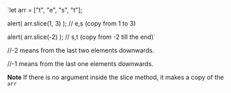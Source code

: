 `let arr = ["t", "e", "s", "t"];

alert( arr.slice(1, 3) ); // e,s (copy from 1 to 3)

alert( arr.slice(-2) ); // s,t (copy from -2 till the end)`

//-2 means from the last two elements downwards.

//-1 means from the last one elements downwards.

**Note**
If there is no argument inside the slice method, it makes a copy of the `arr`